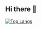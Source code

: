 ## Hi there 👋

[![Top Langs](https://github-readme-stats.vercel.app/api/top-langs/?username=Kojinyoung7220)](https://github.com/anuraghazra/github-readme-stats)


